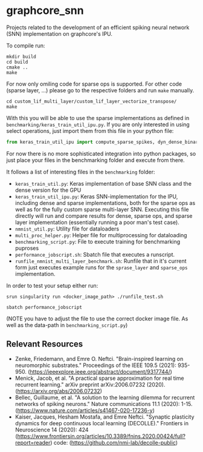 # graphcore_snn

Projects related to the development of an efficient spiking neural network (SNN) implementation on graphcore's IPU.

To compile run:

```console
mkdir build
cd build
cmake ..
make
```

For now only omiling code for sparse ops is supported. For other code (sparse layer, ...) please go to the respective folders and run `make` manually.

```console
cd custom_lif_multi_layer/custom_lif_layer_vectorize_transpose/
make
```

With this you will be able to use the sparse implementations as defined in `benchmarking/keras_train_util_ipu.py`.
If you are only interested in using select operations, just import them from this file in your python file:

```python
from keras_train_util_ipu import compute_sparse_spikes, dyn_dense_binary_sparse_matmul_op
```

For now there is no more sophisticated integration into python packages, so just place your files in the benchmarking folder and execute from there. 

It follows a list of interesting files in the `benchmarking` folder:
- `keras_train_util.py`: Keras implementation of base SNN class and the dense version for the GPU
- `keras_train_util_ipu.py`: Keras SNN-implementation for the IPU, including dense and sparse implementations, both for the sparse ops as well as for the fully custom sparse multi-layer SNN. Executing this file directly will run and compare results for dense, sparse ops, and sparse layer implementation (essentially running a poor man's test case).
- `nmnist_util.py`: Utility file for dataloaders
- `multi_proc_helper.py`: Helper file for multiprocessing for dataloading
- `benchmarking_script.py`: File to execute training for benchmarking puproses
- `performance_jobscript.sh`: Sbatch file that executes a runscript.
- `runfile_nmnist_multi_layer_benchmark.sh`: Runfile that in it's current form just executes example runs for the `sprase_layer` and `sparse_ops` implementation.

In order to test your setup either run:

```console
srun singularity run <docker_image_path> ./runfile_test.sh
```

```console
sbatch performance_jobscript
```
(NOTE you have to adjust the file to use the correct docker image file. As well as the data-path in `benchmarking_script.py`)









## Relevant Resources
- Zenke, Friedemann, and Emre O. Neftci. "Brain-inspired learning on neuromorphic substrates." Proceedings of the IEEE 109.5 (2021): 935-950. (https://ieeexplore.ieee.org/abstract/document/9317744/)
- Menick, Jacob, et al. "A practical sparse approximation for real time recurrent learning." arXiv preprint arXiv:2006.07232 (2020). (https://arxiv.org/abs/2006.07232)
- Bellec, Guillaume, et al. "A solution to the learning dilemma for recurrent networks of spiking neurons." Nature communications 11.1 (2020): 1-15. (https://www.nature.com/articles/s41467-020-17236-y)
- Kaiser, Jacques, Hesham Mostafa, and Emre Neftci. "Synaptic plasticity dynamics for deep continuous local learning (DECOLLE)." Frontiers in Neuroscience 14 (2020): 424 (https://www.frontiersin.org/articles/10.3389/fnins.2020.00424/full?report=reader) code: (https://github.com/nmi-lab/decolle-public)

